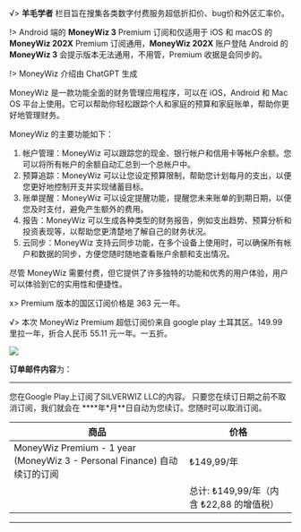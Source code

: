 √> **羊毛学者** 栏目旨在搜集各类数字付费服务超低折扣价、bug价和外区汇率价。

!> Android 端的 **MoneyWiz 3** Premium 订阅和仅适用于 iOS 和 macOS 的 **MoneyWiz 202X** Premium 订阅通用，**MoneyWiz 202X** 账户登陆 Android 的 **MoneyWiz 3** 会提示版本无法通用，不用管，Premium 收据是会同步的。

!> MoneyWiz 介绍由 ChatGPT 生成

MoneyWiz 是一款功能全面的财务管理应用程序，可以在 iOS，Android 和 Mac OS 平台上使用。它可以帮助你轻松跟踪个人和家庭的预算和家庭账单，帮助你更好地管理财务。

MoneyWiz 的主要功能如下：

1. 帐户管理：MoneyWiz 可以跟踪您的现金、银行帐户和信用卡等帐户余额。您可以将所有帐户的余额自动汇总到一个总帐户中。
2. 预算追踪：MoneyWiz 可以让您设定预算限制，帮助您计划每月的支出，以便您更好地控制开支并实现储蓄目标。
3. 账单提醒：MoneyWiz 可以设定提醒功能，提醒您未来账单的到期日期，以便您及时支付，避免产生额外的费用。
4. 报告：MoneyWiz 可以生成各种类型的财务报告，例如支出趋势、预算分析和投资表现等，以帮助您更清楚地了解自己的财务状况。
5. 云同步：MoneyWiz 支持云同步功能，在多个设备上使用时，可以确保所有帐户和数据的同步，方便您随时随地查看账户余额和支出情况。

尽管 MoneyWiz 需要付费，但它提供了许多独特的功能和优秀的用户体验，用户可以体验到它的实用性和便捷性。

x> Premium 版本的国区订阅价格是 363 元一年。

√> 本次 MoneyWiz Premium 超低订阅价来自 google play 土耳其区。149.99 里拉一年，折合人民币 55.11 元一年。一五折。

![](https://image.ioeer.com/resource/20230306/MoneyWiz.jpg)

**订单邮件内容**为：

---
您在Google Play上订阅了SILVERWIZ LLC的内容。 只要您在续订日期之前不取消订阅，我们就会在 \****年\*月\**日自动为您续订。您随时可以取消订阅。

| **商品**                                                     | **价格**                               |
| ------------------------------------------------------------ | -------------------------------------- |
| MoneyWiz Premium - 1 year (MoneyWiz 3 - Personal Finance) 自动续订的订阅 | ₺149,99/年                              |
|                                                              | 总计: ₺149,99/年（内含 ₺22,88 的增值税） |

---
